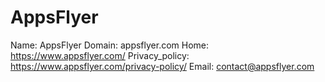 
# AppsFlyer

Name: AppsFlyer
Domain: appsflyer.com
Home: https://www.appsflyer.com/
Privacy_policy: https://www.appsflyer.com/privacy-policy/
Email: contact@appsflyer.com
